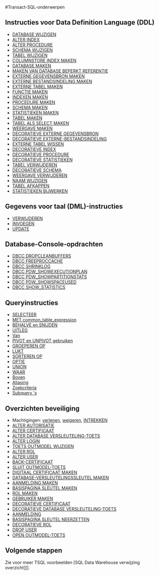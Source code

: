 <properties
   pageTitle="SQL Data Warehouse Transact-SQL-verwijzing | Microsoft Azure"
   description="Koppelingen naar naslaginformatie voor de Transact-SQL-onderwerpen die worden gebruikt door SQL Data Warehouse."
   services="sql-data-warehouse"
   documentationCenter="NA"
   authors="barbkess"
   manager="barbkess"
   editor=""/>

<tags
   ms.service="sql-data-warehouse"
   ms.devlang="NA"
   ms.topic="article"
   ms.tgt_pltfrm="NA"
   ms.workload="data-services"
   ms.date="08/22/2016"
   ms.author="barbkess;sonyama"/>

#<a name="transact-sql-topics"></a>Transact-SQL-onderwerpen

## <a name="data-definition-language-ddl-statements"></a>Instructies voor Data Definition Language (DDL)

- [DATABASE WIJZIGEN](https://msdn.microsoft.com/library/mt204042.aspx)
- [ALTER INDEX](https://msdn.microsoft.com/library/ms188388.aspx)
- [ALTER PROCEDURE](https://msdn.microsoft.com/library/ms189762.aspx)
- [SCHEMA WIJZIGEN](https://msdn.microsoft.com/library/ms173423.aspx)
- [TABEL WIJZIGEN](https://msdn.microsoft.com/library/ms190273.aspx)
- [COLUMNSTORE INDEX MAKEN](https://msdn.microsoft.com/library/gg492153.aspx)
- [DATABASE MAKEN](https://msdn.microsoft.com/library/mt204021.aspx)
- [MAKEN VAN DATABASE BEPERKT REFERENTIE](https://msdn.microsoft.com/library/mt270260.aspx)
- [EXTERNE GEGEVENSBRON MAKEN](https://msdn.microsoft.com/library/dn935022.aspx)
- [EXTERNE BESTANDSINDELING MAKEN](https://msdn.microsoft.com/library/dn935026.aspx)
- [EXTERNE TABEL MAKEN](https://msdn.microsoft.com/library/dn935021.aspx)
- [FUNCTIE MAKEN](https://msdn.microsoft.com/library/mt203952.aspx)
- [INDEXEN MAKEN](https://msdn.microsoft.com/library/ms188783.aspx)
- [PROCEDURE MAKEN](https://msdn.microsoft.com/library/ms187926.aspx)
- [SCHEMA MAKEN](https://msdn.microsoft.com/library/ms189462.aspx)
- [STATISTIEKEN MAKEN](https://msdn.microsoft.com/library/ms188038.aspx)
- [TABEL MAKEN](https://msdn.microsoft.com/library/mt203953.aspx)
- [TABEL ALS SELECT MAKEN](https://msdn.microsoft.com/library/mt204041.aspx)
- [WEERGAVE MAKEN](https://msdn.microsoft.com/library/ms187956.aspx)
- [DECORATIEVE EXTERNE GEGEVENSBRON](https://msdn.microsoft.com/library/mt146367.aspx)
- [DECORATIEVE EXTERNE-BESTANDSINDELING](https://msdn.microsoft.com/library/mt146379.aspx)
- [EXTERNE TABEL WISSEN](https://msdn.microsoft.com/library/mt130698.aspx)
- [DECORATIEVE INDEX](https://msdn.microsoft.com/library/ms176118.aspx)
- [DECORATIEVE PROCEDURE](https://msdn.microsoft.com/library/ms174969.aspx)
- [DECORATIEVE STATISTIEKEN](https://msdn.microsoft.com/library/ms175075.aspx)
- [TABEL VERWIJDEREN](https://msdn.microsoft.com/library/ms173790.aspx)
- [DECORATIEVE SCHEMA](https://msdn.microsoft.com/library/ms186751.aspx)
- [WEERGAVE VERWIJDEREN](https://msdn.microsoft.com/library/ms173492.aspx)
- [NAAM WIJZIGEN](https://msdn.microsoft.com/library/mt631611.aspx)
- [TABEL AFKAPPEN](https://msdn.microsoft.com/library/ms177570.aspx)
- [STATISTIEKEN BIJWERKEN](https://msdn.microsoft.com/library/ms187348.aspx)

## <a name="data-manipulation-language-dml-statements"></a>Gegevens voor taal (DML)-instructies

- [VERWIJDEREN](https://msdn.microsoft.com/library/ms189835.aspx)
- [INVOEGEN](https://msdn.microsoft.com/library/ms174335.aspx)
- [UPDATE](https://msdn.microsoft.com/library/ms177523.aspx)

## <a name="database-console-commands"></a>Database-Console-opdrachten

- [DBCC DROPCLEANBUFFERS](https://msdn.microsoft.com/library/ms187762.aspx)
- [DBCC FREEPROCCACHE](https://msdn.microsoft.com/library/mt204018.aspx)
- [DBCC SHRINKLOG](https://msdn.microsoft.com/library/mt204020.aspx)
- [DBCC PDW_SHOWEXECUTIONPLAN](https://msdn.microsoft.com/library/mt204017.aspx)
- [DBCC PDW_SHOWPARTITIONSTATS](https://msdn.microsoft.com/library/mt204013.aspx)
- [DBCC PDW_SHOWSPACEUSED](https://msdn.microsoft.com/library/mt204028.aspx)
- [DBCC SHOW_STATISTICS](https://msdn.microsoft.com/library/mt204043.aspx)

## <a name="query-statements"></a>Queryinstructies

- [SELECTEER](https://msdn.microsoft.com/library/ms189499.aspx)
- [MET common_table_expression](https://msdn.microsoft.com/library/ms175972.aspx)
- [BEHALVE en SNIJDEN](https://msdn.microsoft.com/library/ms188055.aspx)
- [UITLEG](https://msdn.microsoft.com/library/mt631615.aspx)
- [Van](https://msdn.microsoft.com/library/ms177634.aspx)
- [PIVOT en UNPIVOT gebruiken](https://msdn.microsoft.com/library/ms177410.aspx)
- [GROEPEREN OP](https://msdn.microsoft.com/library/ms177673.aspx)
- [LUKT](https://msdn.microsoft.com/library/ms180199.aspx)
- [SORTEREN OP](https://msdn.microsoft.com/library/ms188385.aspx)
- [OPTIE](https://msdn.microsoft.com/library/ms190322.aspx)
- [UNION](https://msdn.microsoft.com/library/ms180026.aspx)
- [WAAR](https://msdn.microsoft.com/library/ms188047.aspx)
- [Boven](https://msdn.microsoft.com/library/ms189463.aspx)
- [Aliasing](https://msdn.microsoft.com/library/mt631614.aspx)
- [Zoekcriteria](https://msdn.microsoft.com/library/ms173545.aspx)
- [Subquery 's](https://msdn.microsoft.com/library/mt631613.aspx)

## <a name="security-statements"></a>Overzichten beveiliging

- Machtigingen: [verlenen](https://msdn.microsoft.com/library/ms187965.aspx), [weigeren](https://msdn.microsoft.com/library/ms188338.aspx), [INTREKKEN](https://msdn.microsoft.com/library/ms187728.aspx)
- [ALTER AUTORISATIE](https://msdn.microsoft.com/library/ms187359.aspx)
- [ALTER CERTIFICAAT](https://msdn.microsoft.com/library/ms189511.aspx)
- [ALTER DATABASE VERSLEUTELING-TOETS](https://msdn.microsoft.com/library/bb630389.aspx)
- [ALTER LOGIN](https://msdn.microsoft.com/library/ms189828.aspx)
- [TOETS OUTMODEL WIJZIGEN](https://msdn.microsoft.com/library/ms186937.aspx)
- [ALTER ROL](https://msdn.microsoft.com/library/ms189775.aspx)
- [ALTER USER](https://msdn.microsoft.com/library/ms176060.aspx)
- [BACK-CERTIFICAAT](https://msdn.microsoft.com/library/ms178578.aspx)
- [SLUIT OUTMODEL-TOETS](https://msdn.microsoft.com/library/ms188387.aspx)
- [DIGITAAL CERTIFICAAT MAKEN](https://msdn.microsoft.com/library/ms187798.aspx)
- [DATABASE-VERSLEUTELINGSSLEUTEL MAKEN](https://msdn.microsoft.com/library/bb677241.aspx)
- [AANMELDING MAKEN](https://msdn.microsoft.com/library/ms189751.aspx)
- [BASISPAGINA SLEUTEL MAKEN](https://msdn.microsoft.com/library/ms174382.aspx)
- [ROL MAKEN](https://msdn.microsoft.com/library/ms187936.aspx)
- [GEBRUIKER MAKEN](https://msdn.microsoft.com/library/ms173463.aspx)
- [DECORATIEVE CERTIFICAAT](https://msdn.microsoft.com/library/ms179906.aspx)
- [DECORATIEVE DATABASE VERSLEUTELING-TOETS](https://msdn.microsoft.com/library/bb630256.aspx)
- [AANMELDING](https://msdn.microsoft.com/library/ms188012.aspx)
- [BASISPAGINA SLEUTEL NEERZETTEN](https://msdn.microsoft.com/library/ms180071.aspx)
- [DECORATIEVE ROL](https://msdn.microsoft.com/library/ms174988.aspx)
- [DROP USER](https://msdn.microsoft.com/library/ms189438.aspx)
- [OPEN OUTMODEL-TOETS](https://msdn.microsoft.com/library/ms174433.aspx)


## <a name="next-steps"></a>Volgende stappen
Zie voor meer TSQL voorbeelden [SQL Data Warehouse verwijzing overzicht][].

<!--Image references-->

<!--Article references-->
[Overzicht van SQL Data Warehouse verwijzing]: sql-data-warehouse-overview-reference.md

<!--MSDN references-->


<!--Other Web references-->
